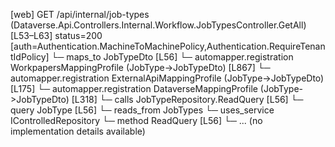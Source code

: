 [web] GET /api/internal/job-types  (Dataverse.Api.Controllers.Internal.Workflow.JobTypesController.GetAll)  [L53–L63] status=200 [auth=Authentication.MachineToMachinePolicy,Authentication.RequireTenantIdPolicy]
  └─ maps_to JobTypeDto [L56]
    └─ automapper.registration WorkpapersMappingProfile (JobType->JobTypeDto) [L867]
    └─ automapper.registration ExternalApiMappingProfile (JobType->JobTypeDto) [L175]
    └─ automapper.registration DataverseMappingProfile (JobType->JobTypeDto) [L318]
  └─ calls JobTypeRepository.ReadQuery [L56]
  └─ query JobType [L56]
    └─ reads_from JobTypes
  └─ uses_service IControlledRepository<JobType>
    └─ method ReadQuery [L56]
      └─ ... (no implementation details available)

